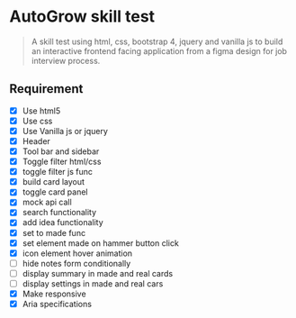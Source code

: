 # AutoGrow skill test

> A skill test using html, css, bootstrap 4, jquery and vanilla js to build an interactive frontend facing application from a figma design for job interview process.

## Requirement

- [x] Use html5
- [x] Use css
- [x] Use Vanilla js or jquery
- [x] Header
- [x] Tool bar and sidebar
- [x] Toggle filter html/css
- [x] toggle filter js func
- [x] build card layout
- [x] toggle card panel
- [x] mock api call
- [x] search functionality
- [x] add idea functionality
- [x] set to made func
- [x] set element made on hammer button click
- [x] icon element hover animation
- [ ] hide notes form conditionally
- [ ] display summary in made and real cards
- [ ] display settings in made and real cars
- [x] Make responsive
- [x] Aria specifications

